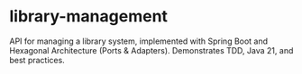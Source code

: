 # library-management
API for managing a library system, implemented with Spring Boot and Hexagonal Architecture (Ports & Adapters). Demonstrates TDD, Java 21, and best practices.
